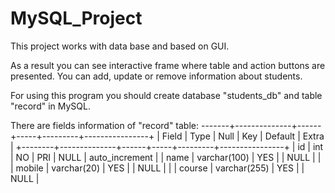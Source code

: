 # MySQL_Project 
This project works with data base and based on GUI.

As a result you can see interactive frame where table and action buttons are presented.
You can add, update or remove information about students.

For using this program you should create database "students_db" and table "record" in MySQL.


There are fields information of "record" table:
-------+--------------+------+-----+---------+----------------+
| Field  | Type         | Null | Key | Default | Extra          |
+--------+--------------+------+-----+---------+----------------+
| id     | int          | NO   | PRI | NULL    | auto_increment |
| name   | varchar(100) | YES  |     | NULL    |                |
| mobile | varchar(20)  | YES  |     | NULL    |                |
| course | varchar(255) | YES  |     | NULL    |

